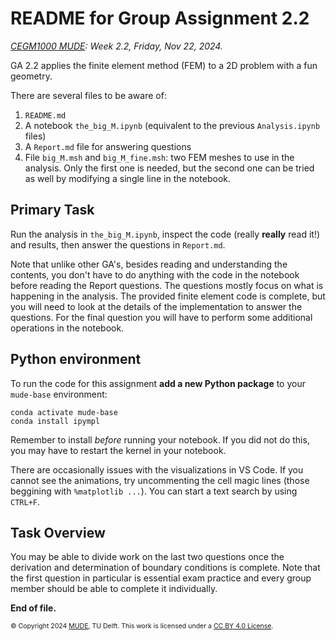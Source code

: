 # README for Group Assignment 2.2

*[CEGM1000 MUDE](http://mude.citg.tudelft.nl/): Week 2.2, Friday, Nov 22, 2024.*

GA 2.2 applies the finite element method (FEM) to a 2D problem with a fun geometry.

There are several files to be aware of:

1. `README.md`
2. A notebook `the_big_M.ipynb` (equivalent to the previous `Analysis.ipynb` files)
3. A `Report.md` file for answering questions
4. File `big_M.msh` and `big_M_fine.msh`: two FEM meshes to use in the analysis. Only the first one is needed, but the second one can be tried as well by modifying a single line in the notebook. 

## Primary Task

Run the analysis in `the_big_M.ipynb`, inspect the code (really **really** read it!) and results, then answer the questions in `Report.md`.

Note that unlike other GA's, besides reading and understanding the contents, you don't have to do anything with the code in the notebook before reading the Report questions. The questions mostly focus on what is happening in the analysis. The provided finite element code is complete, but you will need to look at the details of the implementation to answer the questions. For the final question you will have to perform some additional operations in the notebook.

## Python environment

To run the code for this assignment **add a new Python package** to your `mude-base` environment:

```
conda activate mude-base
conda install ipympl
```
Remember to install _before_ running your notebook. If you did not do this, you may have to restart the kernel in your notebook.

There are occasionally issues with the visualizations in VS Code. If you cannot see the animations, try uncommenting the cell magic lines (those beggining with `%matplotlib ...`). You can start a text search by using `CTRL+F`. 

## Task Overview

You may be able to divide work on the last two questions once the derivation and determination of boundary conditions is complete. Note that the first question in particular is essential exam practice and every group member should be able to complete it individually.

**End of file.**

<span style="font-size: 75%">
&copy; Copyright 2024 <a rel="MUDE" href="http://mude.citg.tudelft.nl/">MUDE</a>, TU Delft. This work is licensed under a <a rel="license" href="http://creativecommons.org/licenses/by/4.0/">CC BY 4.0 License</a>.
